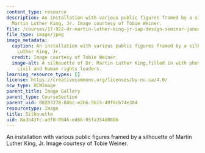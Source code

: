 ```yaml
---
content_type: resource
description: An installation with various public figures framed by a silhouette of
  Martin Luther King, Jr. Image courtesy of Tobie Weiner.
file: /courses/17-922-dr-martin-luther-king-jr-iap-design-seminar-january-iap-2013/8a3b43fcadf00946ed6605fa354d080b_MLKsilnew.jpg
file_type: image/jpeg
image_metadata:
  caption: An installation with various public figures framed by a silhouette of Martin
    Luther King, Jr.
  credit: Image courtesy of Tobie Weiner.
  image-alt: A silhouette of Dr. Martin Luther King,filled in with photos of various
    civil and human rights leaders.
learning_resource_types: []
license: https://creativecommons.org/licenses/by-nc-sa/4.0/
ocw_type: OCWImage
parent_title: Image Gallery
parent_type: CourseSection
parent_uid: 08203278-88bc-e2b6-5b15-49f0cb74e304
resourcetype: Image
title: Silhouette
uid: 8a3b43fc-adf0-0946-ed66-05fa354d080b
---
```

An installation with various public figures framed by a silhouette of Martin Luther King, Jr. Image courtesy of Tobie Weiner.